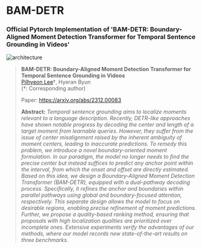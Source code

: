 # BAM-DETR
### Official Pytorch Implementation of 'BAM-DETR: Boundary-Aligned Moment Detection Transformer for Temporal Sentence Grounding in Videos'

![architecture](https://github.com/Pilhyeon/Learning-Action-Completeness-from-Points/assets/16102333/774267a6-8a65-4a7b-bc60-c832d9e5c745)

> **BAM-DETR: Boundary-Aligned Moment Detection Transformer for Temporal Sentence Grounding in Videos**<br>
> [Pilhyeon Lee](https://pilhyeon.github.io/)&dagger;, Hyeran Byun <br>
> (&dagger;: Corresponding author)
>
> Paper: https://arxiv.org/abs/2312.00083
>
> **Abstract:** *Temporal sentence grounding aims to localize moments relevant to a language description. Recently, DETR-like approaches have shown notable progress by decoding the center and length of a target moment from learnable queries. However, they suffer from the issue of center misalignment raised by the inherent ambiguity of moment centers, leading to inaccurate predictions. To remedy this problem, we introduce a novel boundary-oriented moment formulation. In our paradigm, the model no longer needs to find the precise center but instead suffices to predict any anchor point within the interval, from which the onset and offset are directly estimated. Based on this idea, we design a Boundary-Aligned Moment Detection Transformer (BAM-DETR), equipped with a dual-pathway decoding process. Specifically, it refines the anchor and boundaries within parallel pathways using global and boundary-focused attention, respectively. This separate design allows the model to focus on desirable regions, enabling precise refinement of moment predictions. Further, we propose a quality-based ranking method, ensuring that proposals with high localization qualities are prioritized over incomplete ones. Extensive experiments verify the advantages of our methods, where our model records new state-of-the-art results on three benchmarks.*
